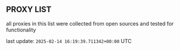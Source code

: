 ## PROXY LIST

all proxies in this list were collected from open sources and tested for functionality

last update: `2025-02-14 16:19:39.711342+00:00` UTC